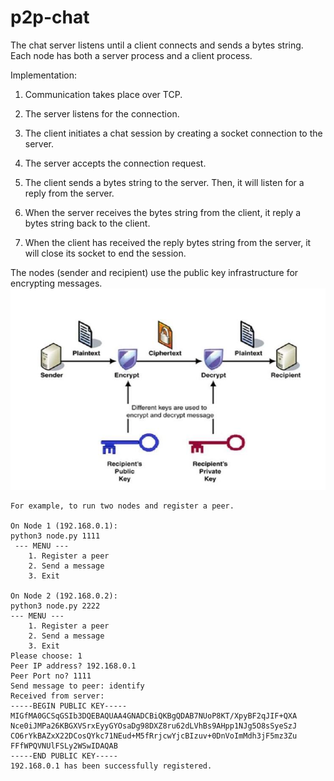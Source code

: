 # p2p-chat

The chat server listens until a client connects and sends a bytes string. Each node has both a server process and a client process. 

Implementation:

1.	Communication takes place over TCP.

2.	The server listens for the connection.

3.	The client initiates a chat session by creating a socket connection to the server.

4. The server accepts the connection request.

5.	The client sends a bytes string to the server. Then, it will listen for a reply from the server.

6.	When the server receives the bytes string from the client, it reply a bytes string back to the client.

7.	When the client has received the reply bytes string from the server, it will close its socket to end the session.

The nodes (sender and recipient) use the public key infrastructure for encrypting messages.
![](https://github.com/ewibowo/p2p-chat/raw/master/PKI.png)

```
For example, to run two nodes and register a peer.

On Node 1 (192.168.0.1):
python3 node.py 1111
 --- MENU ---
    1. Register a peer
    2. Send a message
    3. Exit
    
On Node 2 (192.168.0.2):
python3 node.py 2222
--- MENU ---
    1. Register a peer
    2. Send a message
    3. Exit
Please choose: 1
Peer IP address? 192.168.0.1
Peer Port no? 1111
Send message to peer: identify
Received from server: 
-----BEGIN PUBLIC KEY-----
MIGfMA0GCSqGSIb3DQEBAQUAA4GNADCBiQKBgQDAB7NUoP8KT/XpyBF2qJIF+QXA
Nce0iJMPa26KBGXVSrxEyyGYOsaDg98DXZ8ru62dLVhBs9AHpp1NJg5O8sSyeSzJ
CO6rYkBAZxX22DCosQYkc71NEud+M5fRrjcwYjcBIzuv+0DnVoImMdh3jF5mz3Zu
FFfWPQVNUlFSLy2WSwIDAQAB
-----END PUBLIC KEY-----
192.168.0.1 has been successfully registered.
```
